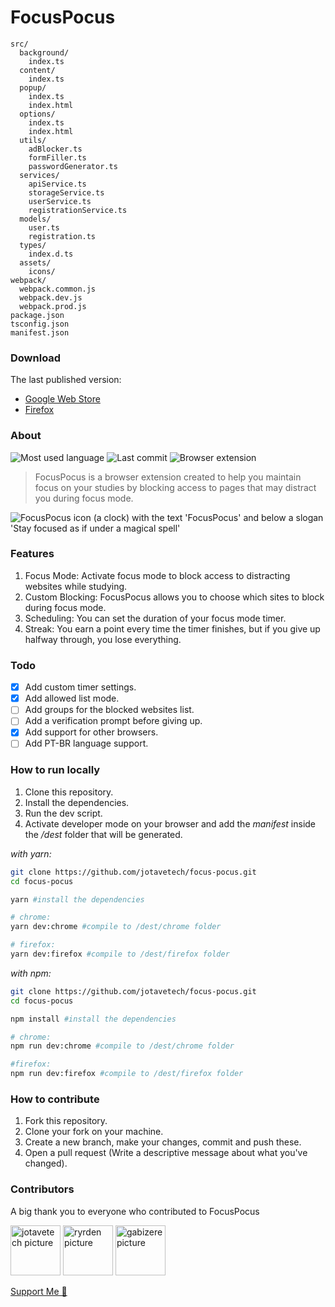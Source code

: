 # FocusPocus

```
src/
  background/
    index.ts
  content/
    index.ts
  popup/
    index.ts
    index.html
  options/
    index.ts
    index.html
  utils/
    adBlocker.ts
    formFiller.ts
    passwordGenerator.ts
  services/
    apiService.ts
    storageService.ts
    userService.ts
    registrationService.ts
  models/
    user.ts
    registration.ts
  types/
    index.d.ts
  assets/
    icons/
webpack/
  webpack.common.js
  webpack.dev.js
  webpack.prod.js
package.json
tsconfig.json
manifest.json
```

### Download

The last published version:

- [Google Web Store](https://chromewebstore.google.com/detail/focuspocus-in-magical-foc/mhfhegccdlndlipjicelombmchnpdebc?hl=en)
- [Firefox](https://addons.mozilla.org/en-US/firefox/addon/focuspocus-in-magical-focus/)

### About

<div>
    <img src="https://img.shields.io/github/languages/top/jotavetech/focus-pocus" alt="Most used language" />
    <img src="https://img.shields.io/github/last-commit/jotavetech/focus-pocus" alt="Last commit" />
    <img src="https://img.shields.io/badge/browser-extension-8A2BE2" alt="Browser extension" />
</div>

> FocusPocus is a browser extension created to help you maintain focus on your studies by blocking access to pages that may distract you during focus mode.

![FocusPocus icon (a clock) with the text 'FocusPocus' and below a slogan 'Stay focused as if under a magical spell'](https://i.imgur.com/pn5aZcT.png)

### Features

1. Focus Mode: Activate focus mode to block access to distracting websites while studying.
2. Custom Blocking: FocusPocus allows you to choose which sites to block during focus mode.
3. Scheduling: You can set the duration of your focus mode timer.
4. Streak: You earn a point every time the timer finishes, but if you give up halfway through, you lose everything.

### Todo

- [x] Add custom timer settings.
- [x] Add allowed list mode.
- [ ] Add groups for the blocked websites list.
- [ ] Add a verification prompt before giving up.
- [x] Add support for other browsers.
- [ ] Add PT-BR language support.

### How to run locally

1. Clone this repository.
2. Install the dependencies.
3. Run the dev script.
4. Activate developer mode on your browser and add the _manifest_ inside the _/dest_ folder that will be generated.

_with yarn:_

```bash
git clone https://github.com/jotavetech/focus-pocus.git
cd focus-pocus

yarn #install the dependencies

# chrome:
yarn dev:chrome #compile to /dest/chrome folder

# firefox:
yarn dev:firefox #compile to /dest/firefox folder
```

_with npm:_

```bash
git clone https://github.com/jotavetech/focus-pocus.git
cd focus-pocus

npm install #install the dependencies

# chrome:
npm run dev:chrome #compile to /dest/chrome folder

#firefox:
npm run dev:firefox #compile to /dest/firefox folder
```

### How to contribute

1. Fork this repository.
2. Clone your fork on your machine.
3. Create a new branch, make your changes, commit and push these.
4. Open a pull request (Write a descriptive message about what you've changed).

### Contributors

A big thank you to everyone who contributed to FocusPocus

<a href="https://github.com/jotavetech" target="_blank"><img src="https://avatars.githubusercontent.com/u/92704272?v=4" alt="jotavetech picture" style="width: 80px" /></a>
<a href="https://github.com/Ryrden" target="_blank"><img src="https://avatars.githubusercontent.com/u/76923948?v=4" alt="ryrden picture" style="width: 80px" /></a>
<a href="https://github.com/gabireze" target="_blank"><img src="https://avatars.githubusercontent.com/u/31194373?v=4" alt="gabizere picture" style="width: 80px" /></a>

[Support Me 💛](https://www.pixme.bio/jotavetech)
